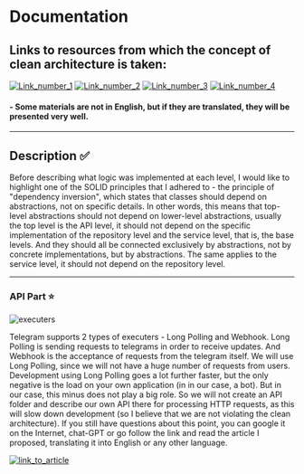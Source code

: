 # Documentation

## Links to resources from which the concept of clean architecture is taken:

[![Link_number_1](https://img.shields.io/badge/Link_number_1-FF5555)](https://golang-blog.blogspot.com/2021/04/basic-project-layout-go-application.html)
[![Link_number_2](https://img.shields.io/badge/Link_number_2-FF00FF)](https://github.com/golang-standards/project-layout)
[![Link_number_3](https://img.shields.io/badge/Link_number_3-800085)](https://github.com/olezhek28/clean-architecture/tree/main)
[![Link_number_4](https://img.shields.io/badge/Link_number_4-0000FF)](https://habr.com/ru/companies/inDrive/articles/690088/)

#### - Some materials are not in English, but if they are translated, they will be presented very well.

---

## Description :white_check_mark:

Before describing what logic was implemented at each level, I would like to highlight one of 
the SOLID principles that I adhered to - the principle of "dependency inversion", which states 
that classes should depend on abstractions, not on specific details. In other words, this means 
that top-level abstractions should not depend on lower-level abstractions, usually the top level 
is the API level, it should not depend on the specific implementation of the repository level 
and the service level, that is, the base levels. And they should all be connected exclusively 
by abstractions, not by concrete implementations, but by abstractions. The same applies to the 
service level, it should not depend on the repository level.

---

### API Part :star:

![executers](https://github.com/user-attachments/assets/77c8b9bb-4f8d-452d-ba4e-767299d67425)

Telegram supports 2 types of executers - Long Polling and Webhook.
Long Polling is sending requests to telegrams in order to receive
updates. And Webhook is the acceptance of requests from the telegram itself. 
We  will use Long Polling, since we will not have a huge
number of requests from users. Development using Long Polling goes a lot further faster, 
but the only negative is the load on your own application (in
in our case, a bot). But in our case, this minus does not play a big role.
So we will not create an API folder and describe our own API there for processing 
HTTP requests, as this will slow down development (so I believe that we are not 
violating the clean architecture). If you still have questions about this point, 
you can google it on the Internet, chat-GPT or go follow the link and 
read the article I proposed, translating it into English or any other language.

[![link_to_article](https://img.shields.io/badge/link_to_article-119812)](https://grammy.dev/ru/guide/deployment-types)

